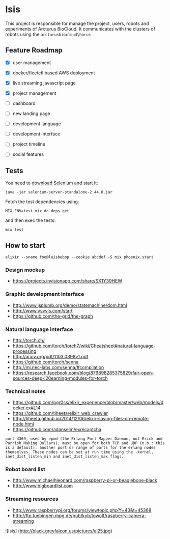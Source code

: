 Isis
=====

This project is responsible for manage the project, users, robots and experiments of Arcturus BioCloud.
It communicates with the clusters of robots using the `arcturusbiocloud\horus`


## Feature Roadmap

  - [x] user management
  - [x] docker/fleetctl based AWS deployment
  - [x] live streaming javascript page
  - [x] project management 
  - [ ] dashboard
  - [ ] new landing page
  - [ ] development language
  - [ ] development interface
  - [ ] project timeline
  - [ ] social features


## Tests

You need to [download Selenium](http://docs.seleniumhq.org/download/) and start it:
```
java -jar selenium-server-standalone-2.44.0.jar
```
Fetch the test dependencies using:
```
MIX_ENV=test mix do deps.get
```
and then exec the tests:
```
mix test
```


## How to start
    elixir --sname foo@luisbebop --cookie abcdef -S mix phoenix.start
    

### Design mockup
  * https://projects.invisionapp.com/share/SX1Y39HEW

    
### Graphic development interface
  * http://www.jsplumb.org/demo/statemachine/dom.html
  * http://www.vvvvjs.com/start
  * https://github.com/the-grid/the-graph
  
  
### Natural language interface
  * http://torch.ch/
  * https://github.com/torch/torch7/wiki/Cheatsheet#natural-language-processing
  * http://arxiv.org/pdf/1103.0398v1.pdf
  * https://github.com/torch/senna
  * http://ml.nec-labs.com/senna/#compilation
  * https://research.facebook.com/blog/879898285375829/fair-open-sources-deep-l20earning-modules-for-torch
 

### Technical notes
  * https://github.com/pgr0ss/elixir_experience/blob/master/web/models/docker.ex#L14
  * https://github.com/tjheeta/elixir_web_crawler
  * http://tjheeta.github.io/2014/12/06/elixir-saving-files-on-remote-node.html
  * https://github.com/adanselm/exrecaptcha

`port 4369, used by epmd (the Erlang Port Mapper Daemon, not Erick and Parrish Making Dollars), must be open for both TCP and UDP (n.b.: this is a default). another port or range of ports for the erlang nodes themselves. These nodes can be set at run time using the -kernel, inet_dist_listen_min and inet_dist_listen_max flags.`


### Robot board list
  * http://www.michaelhleonard.com/raspberry-pi-or-beaglebone-black
  * http://www.bigboardlist.com

  
### Streaming resources
  * http://www.raspberrypi.org/forums/viewtopic.php?f=43&t=45368
  * http://ftp.tuebingen.mpg.de/pub/kyb/towolf/raspberry-camera-streaming
  
  
![Isis] (http://black.greyfalcon.us/pictures/al25.jpg)
